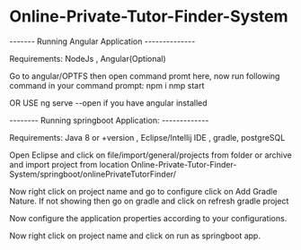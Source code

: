 # Online-Private-Tutor-Finder-System
 
 ------- Running Angular Application --------------
 
 Requirements: NodeJs , Angular(Optional)
 
 Go to angular/OPTFS then open command promt here,
 now run following command in your command prompt:
   npm i
   nmp start 
   
   OR USE ng serve --open if you have angular installed
    
-------- Running springboot Application: -------------

Requirements: Java 8 or +version , Eclipse/Intellij IDE , gradle, postgreSQL 

  Open Eclipse and click on file/import/general/projects from folder or archive and import project from location Online-Private-Tutor-Finder-System/springboot/onlinePrivateTutorFinder/
  
  Now right click on project name and go to configure click on Add Gradle Nature. If not showing then go on gradle and click on refresh gradle project
  
  Now configure the application properties according to your configurations.
  
  Now right click on project name and click on run as springboot app.
